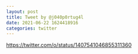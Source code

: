 ```yaml
--- 
layout: post 
title: Tweet by @j040p0rtug4l 
date: 2021-06-22 1624418916 
categories: twitter 
--- 
```

https://twitter.com/o/status/1407541046855311360